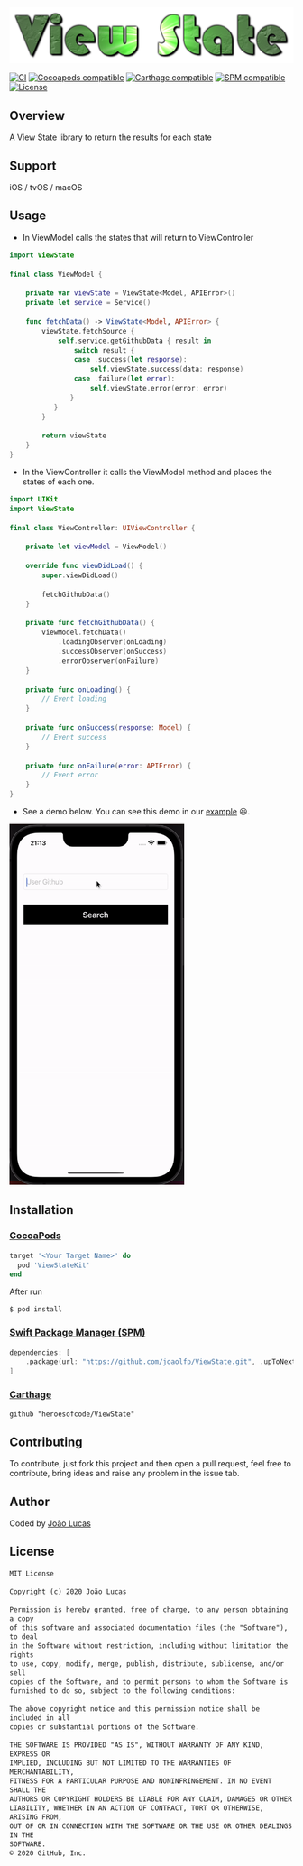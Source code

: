 <p align="center">
    <img src="https://github.com/heroesofcode/ViewState/blob/master/.github/assets/logo.png">
</p>

[![CI](https://github.com/heroesofcode/ViewState/actions/workflows/CI.yml/badge.svg)](https://github.com/heroesofcode/ViewState/actions/workflows/CI.yml)
[![Cocoapods compatible](https://img.shields.io/cocoapods/v/ViewStateKit)](https://cocoapods.org/pods/ViewStateKit)
[![Carthage compatible](https://img.shields.io/badge/Carthage-compatible-4BC51D.svg?style=flat)](https://github.com/Carthage/Carthage)
[![SPM compatible](https://img.shields.io/badge/SPM-compatible-brightgreen)](https://swift.org/package-manager/)
[![License](https://img.shields.io/github/license/joaolfp/ViewState.svg)](https://github.com/joaolfp/ViewState/blob/master/LICENSE)

## Overview

A View State library to return the results for each state

## Support
iOS / tvOS / macOS

## Usage

- In ViewModel calls the states that will return to ViewController

```swift
import ViewState

final class ViewModel {
    
    private var viewState = ViewState<Model, APIError>()
    private let service = Service()
    
    func fetchData() -> ViewState<Model, APIError> {
        viewState.fetchSource {
            self.service.getGithubData { result in
                switch result {
                case .success(let response):
                    self.viewState.success(data: response)
                case .failure(let error):
                    self.viewState.error(error: error)
               }
           }
        }

        return viewState
    }
}
```
- In the ViewController it calls the ViewModel method and places the states of each one.

``` swift
import UIKit
import ViewState

final class ViewController: UIViewController {

    private let viewModel = ViewModel()

    override func viewDidLoad() {
        super.viewDidLoad()

        fetchGithubData()
    }
    
    private func fetchGithubData() {
        viewModel.fetchData()
            .loadingObserver(onLoading)
            .successObserver(onSuccess)
            .errorObserver(onFailure)
    }
    
    private func onLoading() {
        // Event loading
    }
    
    private func onSuccess(response: Model) {
        // Event success
    }
    
    private func onFailure(error: APIError) {
        // Event error
    }
}
```

- See a demo below. You can see this demo in our [example](https://github.com/heroesofcode/ViewState/tree/master/Example) :smiley:.
<img src="https://github.com/heroesofcode/ViewState/blob/master/.github/assets/ImageExample.gif" width="310" height="640" />

## Installation

### [CocoaPods](https://cocoapods.org)

```ruby
target '<Your Target Name>' do
  pod 'ViewStateKit'
end
```

After run
```bash
$ pod install
```

### [Swift Package Manager (SPM)](https://swift.org/package-manager)

```swift
dependencies: [
    .package(url: "https://github.com/joaolfp/ViewState.git", .upToNextMajor(from: "1.3.2"))
]
```

### [Carthage](https://github.com/Carthage/Carthage)

```
github "heroesofcode/ViewState"
```

## Contributing

To contribute, just fork this project and then open a pull request, feel free to contribute, bring ideas and raise any problem in the issue tab.
    
## Author
Coded by [João Lucas](https://github.com/joaolfp)

## License

```
MIT License

Copyright (c) 2020 João Lucas

Permission is hereby granted, free of charge, to any person obtaining a copy
of this software and associated documentation files (the "Software"), to deal
in the Software without restriction, including without limitation the rights
to use, copy, modify, merge, publish, distribute, sublicense, and/or sell
copies of the Software, and to permit persons to whom the Software is
furnished to do so, subject to the following conditions:

The above copyright notice and this permission notice shall be included in all
copies or substantial portions of the Software.

THE SOFTWARE IS PROVIDED "AS IS", WITHOUT WARRANTY OF ANY KIND, EXPRESS OR
IMPLIED, INCLUDING BUT NOT LIMITED TO THE WARRANTIES OF MERCHANTABILITY,
FITNESS FOR A PARTICULAR PURPOSE AND NONINFRINGEMENT. IN NO EVENT SHALL THE
AUTHORS OR COPYRIGHT HOLDERS BE LIABLE FOR ANY CLAIM, DAMAGES OR OTHER
LIABILITY, WHETHER IN AN ACTION OF CONTRACT, TORT OR OTHERWISE, ARISING FROM,
OUT OF OR IN CONNECTION WITH THE SOFTWARE OR THE USE OR OTHER DEALINGS IN THE
SOFTWARE.
© 2020 GitHub, Inc.
```
